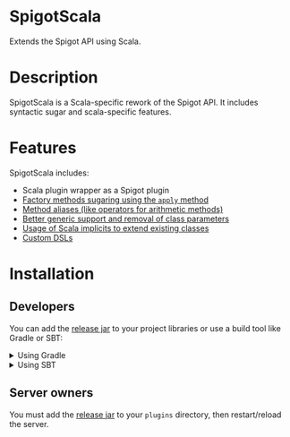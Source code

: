 # SpigotScala
Extends the Spigot API using Scala.

# Description
SpigotScala is a Scala-specific rework of the Spigot API. It includes syntactic sugar and scala-specific features.

# Features
SpigotScala includes:
- Scala plugin wrapper as a Spigot plugin
- [Factory methods sugaring using the `apply` method](https://github.com/Iltotore/SpigotScala/wiki/Factory-methods)
- [Method aliases (like operators for arithmetic methods)](https://github.com/Iltotore/SpigotScala/wiki/Decorators)
- [Better generic support and removal of class parameters](https://github.com/Iltotore/SpigotScala/wiki/Decorators#better-generics)
- [Usage of Scala implicits to extend existing classes](https://github.com/Iltotore/SpigotScala/wiki/Decorators)
- [Custom DSLs](https://github.com/Iltotore/SpigotScala/wiki/DSL)

# Installation
## Developers
You can add the [release jar](https://github.com/Iltotore/SpigotScala/releases) to your project libraries
or use a build tool like Gradle or SBT:

<details>
<summary>Using Gradle</summary>

```gradle
repositories {
  mavenCentral()
}

dependencies {
  implementation 'io.github.iltotore:spigot-scala_2.13:version'
}
```
</details>

<details>
<summary>Using SBT</summary>

```sbt
libraryDependencies += "io.github.iltotore" %% "spigot-scala" % "version"
```
</details>

## Server owners
You must add the [release jar](https://github.com/Iltotore/SpigotScala/releases) to your `plugins` directory, then restart/reload the server.